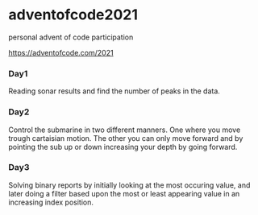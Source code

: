 # adventofcode2021
personal advent of code participation

https://adventofcode.com/2021

### Day1

Reading sonar results and find the number of peaks in the data.

### Day2

Control the submarine in two different manners. One where you move trough cartaisian motion. The other you can only move forward and by pointing the sub up or down increasing your depth by going forward.

### Day3 

Solving binary reports by initially looking at the most occuring value, and later doing a filter based upon the most or least appearing value in an increasing index position.
